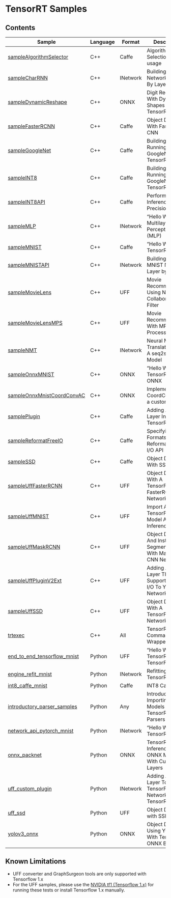# TensorRT Samples

## Contents

| Sample | Language | Format | Description |
|---|---|---|---|
| [sampleAlgorithmSelector](opensource/sampleAlgorithmSelector) | C++ | Caffe | Algorithm Selection API usage |
| [sampleCharRNN](opensource/sampleCharRNN) | C++ | INetwork | Building An RNN Network Layer By Layer |
| [sampleDynamicReshape](opensource/sampleDynamicReshape) | C++ | ONNX | Digit Recognition With Dynamic Shapes In TensorRT |
| [sampleFasterRCNN](opensource/sampleFasterRCNN) | C++ | Caffe | Object Detection With Faster R-CNN |
| [sampleGoogleNet](opensource/sampleGoogleNet) | C++ | Caffe | Building And Running GoogleNet In TensorRT |
| [sampleINT8](opensource/sampleINT8) | C++ | Caffe | Building And Running GoogleNet In TensorRT |
| [sampleINT8API](opensource/sampleINT8API) | C++ | Caffe | Performing Inference In INT8 Precision |
| [sampleMLP](opensource/sampleMLP) | C++ | INetwork | “Hello World” For Multilayer Perceptron (MLP) |
| [sampleMNIST](opensource/sampleMNIST) | C++ | Caffe | “Hello World” For TensorRT |
| [sampleMNISTAPI](opensource/sampleMNISTAPI) | C++ | INetwork | Building a Simple MNIST Network Layer by Layer |
| [sampleMovieLens](opensource/sampleMovieLens) | C++ | UFF | Movie Recommendation Using Neural Collaborative Filter |
| [sampleMovieLensMPS](opensource/sampleMovieLensMPS) | C++ | UFF | Movie Recommendation With MPS (Multi-Process Service) |
| [sampleNMT](opensource/sampleNMT) | C++ | INetwork | Neural Machine Translation Using A seq2seq Model |
| [sampleOnnxMNIST](opensource/sampleOnnxMNIST) | C++ | ONNX | “Hello World” For TensorRT With ONNX |
| [sampleOnnxMnistCoordConvAC](opensource/sampleOnnxMnistCoordConvAC) | C++ | ONNX | Implementing CoordConv with a custom plugin |
| [samplePlugin](opensource/samplePlugin) | C++ | Caffe | Adding A Custom Layer In TensorRT |
| [sampleReformatFreeIO](opensource/sampleReformatFreeIO) | C++ | Caffe | Specifying I/O Formats Via Reformat-Free-I/O API |
| [sampleSSD](opensource/sampleSSD) | C++ | Caffe | Object Detection With SSD |
| [sampleUffFasterRCNN](opensource/sampleUffFasterRCNN) | C++ | UFF | Object Detection With A TensorFlow FasterRCNN Network |
| [sampleUffMNIST](opensource/sampleUffMNIST) | C++ | UFF | Import A TensorFlow Model And Run Inference |
| [sampleUffMaskRCNN](opensource/sampleUffMaskRCNN) | C++ | UFF | Object Detection And Instance Segmentation With MasK R-CNN Network |
| [sampleUffPluginV2Ext](opensource/sampleUffPluginV2Ext) | C++ | UFF | Adding A Custom Layer That Supports INT8 I/O To Your Network |
| [sampleUffSSD](opensource/sampleUffSSD) | C++ | UFF | Object Detection With A TensorFlow SSD Network |
| [trtexec](opensource/trtexec) | C++ | All | TensorRT Command-Line Wrapper: trtexec |
| [end_to_end_tensorflow_mnist](python/end_to_end_tensorflow_mnist) | Python | UFF | “Hello World” For TensorRT Using TensorFlow |
| [engine_refit_mnist](python/engine_refit_mnist) | Python | INetwork | Refitting A TensorRT Engine |
| [int8_caffe_mnist](python/int8_caffe_mnist) | Python | Caffe | INT8 Calibration |
| [introductory_parser_samples](python/introductory_parser_samples) | Python | Any | Introduction To Importing Models Using TensorRT Parsers |
| [network_api_pytorch_mnist](python/network_api_pytorch_mnist) | Python | INetwork | “Hello World” For TensorRT |
| [onnx_packnet](python/onnx_packnet) | Python | ONNX | TensorRT Inference Of ONNX Models With Custom Layers |
| [uff_custom_plugin](python/uff_custom_plugin) | Python | INetwork | Adding A Custom Layer To Your TensorFlow Network In TensorRT |
| [uff_ssd](python/uff_ssd) | Python | UFF | Object Detection with SSD |
| [yolov3_onnx](python/yolov3_onnx) | Python | ONNX | Object Detection Using YOLOv3 With TensorRT ONNX Backend |


## Known Limitations

  - UFF converter and GraphSurgeon tools are only supported with Tensorflow 1.x
  - For the UFF samples, please use the [NVIDIA tf1 (Tensorflow 1.x)](https://docs.nvidia.com/deeplearning/frameworks/tensorflow-release-notes/running.html#running) for running these tests or install Tensorflow 1.x manually.
